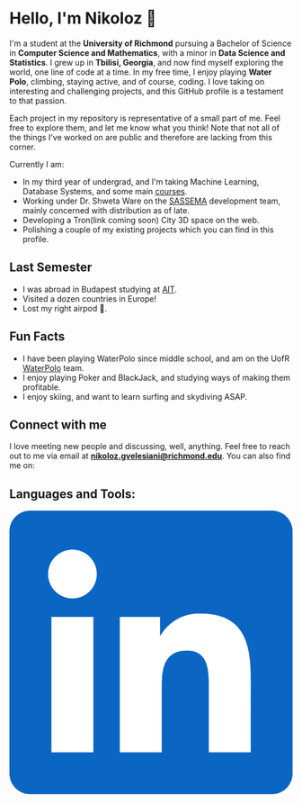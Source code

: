 # Hello, I'm Nikoloz 👋

I'm a student at the **University of Richmond** pursuing a Bachelor of Science in **Computer Science and Mathematics**, with a minor in **Data Science and Statistics**. I grew up in **Tbilisi, Georgia**, and now find myself exploring the world, one line of code at a time. In my free time, I enjoy playing **Water Polo**, climbing, staying active, and of course, coding. I love taking on interesting and challenging projects, and this GitHub profile is a testament to that passion.

Each project in my repository is representative of a small part of me. Feel free to explore them, and let me know what you think! Note that not all of the things I've worked on are public and therefore are lacking from this corner.

Currently I am:
- In my third year of undergrad, and I'm taking Machine Learning, Database Systems, and some main [courses](https://cs.richmond.edu/Academics/courses/index.html).
- Working under Dr. Shweta Ware on the [SASSEMA](https://cs.richmond.edu/research/independent-study.html) development team, mainly concerned with distribution as of late.
- Developing a Tron(link coming soon) City 3D space on the web.
- Polishing a couple of my existing projects which you can find in this profile.

## Last Semester
- I was abroad in Budapest studying at [AIT](https://www.ait-budapest.com/).
- Visited a dozen countries in Europe!
- Lost my right airpod 🫤.


## Fun Facts
- I have been playing WaterPolo since middle school, and am on the UofR [WaterPolo](https://www.instagram.com/spiderswaterpolo/) team.
- I enjoy playing Poker and BlackJack, and studying ways of making them profitable.
- I enjoy skiing, and want to learn surfing and skydiving ASAP.

## Connect with me
I love meeting new people and discussing, well, anything. Feel free to reach out to me via email at **nikoloz.gvelesiani@richmond.edu**. You can also find me on:


## Languages and Tools:
![LinkedIn](images/linkedin-icon.jpg)
